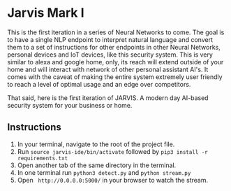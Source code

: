 # Jarvis Mark I

This is the first iteration in a series of Neural Networks to come. The goal is to have a single NLP endpoint to interpret natural language and convert them to a set of instructions for other endpoints in other Neural Networks, personal devices and IoT devices, like this security system. This is very similar to alexa and google home, only, its reach will extend outside of your home and will interact with network of other personal assistant AI's. It comes with the caveat of making the entire system extremely user friendly to reach a level of optimal usage and an edge over competitors. 

That said, here is the first iteration of JARVIS. A modern day AI-based security system for your business or home. 

## Instructions

1. In your terminal, navigate to the root of the project file. 
2. Run ```source jarvis-ide/bin/activate``` followed by ```pip3 install -r requirements.txt```
3. Open another tab of the same directory in the terminal.
4. In one terminal run ```python3 detect.py``` and ```python stream.py```
5. Open ``` http://0.0.0.0:5000/``` in your browser to watch the stream. 


